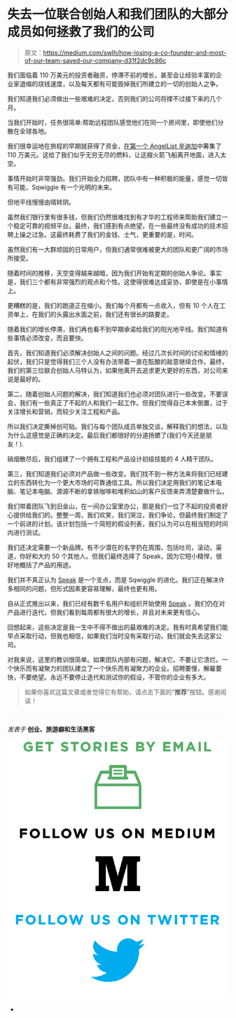 # 失去一位联合创始人和我们团队的大部分成员如何拯救了我们的公司

> 原文：<https://medium.com/swlh/how-losing-a-co-founder-and-most-of-our-team-saved-our-company-d31f2dc9c86c>

我们面临着 110 万美元的投资者融资，停滞不前的增长，甚至会让经验丰富的企业家退缩的烧钱速度，以及每天都有可能毁掉我们所建立的一切的创始人之争。

我们知道我们必须做出一些艰难的决定，否则我们的公司将撑不过接下来的几个月。

当我们开始时，任务很简单:帮助远程团队感觉他们在同一个房间里，即使他们分散在全球各地。

我们很幸运地在旅程的早期就获得了资金，[在第一个 AngelList 辛迪加](http://techcrunch.com/2013/08/29/remote-work-collaboration-startup-sqwiggle-closes-on-1-1m-in-angellists-first-syndicate-round/)中筹集了 110 万美元。这给了我们似乎无穷无尽的燃料，让这艘火箭飞船离开地面，进入太空。

事情开始时非常强劲。我们开始全力招聘，团队中有一种积极的能量，感觉一切皆有可能，Sqwiggle 有一个光明的未来。

但地平线慢慢由晴转阴。

虽然我们银行里有很多钱，但我们仍然很难找到有才华的工程师来帮助我们建立一个稳定可靠的视频平台。最终，我们感到有点绝望，在一些最终没有成功的技术招聘上操之过急。这最终耗费了我们的金钱、士气，更重要的是，时间。

虽然我们有一大群顽固的日常用户，但我们通常很难被更大的团队和更广阔的市场所接受。

随着时间的推移，天空变得越来越暗，因为我们开始有定期的创始人争论。事实是，我们三个都有非常强烈的观点和个性。这使得很难达成妥协，即使是在小事情上。

更糟糕的是，我们的跑道正在缩小。我们每个月都有一点收入，但有 10 个人在工资单上，在我们的头露出水面之前，我们还有很长的路要走。

随着我们的增长停滞，我们再也看不到早期承诺给我们的阳光地平线。我们知道有些事情必须改变，而且要快。

首先，我们知道我们必须解决创始人之间的问题。经过几次长时间的讨论和情绪的起伏，我们只是觉得我们三个人没有办法带着一直在酝酿的敌意继续合作。最终，我们的第三位联合创始人马特认为，如果他离开去追求更大更好的东西，对公司来说是最好的。

第二，随着创始人问题的解决，我们知道我们也必须对团队进行一些改变。不要误会，我们有一些真正了不起的人和我们一起工作。但我们觉得自己本末倒置，过于关注增长和营销，而较少关注工程和产品。

所以我们决定撕掉创可贴。我们与每个团队成员单独交谈，解释我们的想法，以及为什么这感觉是正确的决定。最后我们都很好的分道扬镳了(我们今天还是朋友！).

硝烟散尽后，我们组建了一个拥有工程和产品设计初级技能的 4 人精干团队。

第三，我们知道我们必须对产品做一些改变。我们找不到一种方法来将我们已经建立的东西转化为一个更大市场的可靠通信工具。所以我们决定用我们的笔记本电脑、笔记本电脑、源源不断的拿铁咖啡和堆积如山的客户反馈来弄清楚要做什么。

我们带着团队飞到旧金山，在一间办公室里办公，那是我们一位了不起的投资者好心提供给我们的。整整一周，我们欢笑，我们哭泣，我们争论，但最终我们制定了一个前进的计划。该计划包括一个简短的假设列表，我们认为可以在相当短的时间内进行测试。

我们还决定需要一个新品牌。有不少潜在的名字扔在周围，包括吐司，滚动，渠道，你好和大约 50 个其他人。但我们最终选择了 Speak，因为它短小精悍，很好地概括了产品的用途。

我们并不真正认为 [Speak](http://speak.io/) 是一个支点，而是 Sqwiggle 的进化。我们正在解决许多相同的问题，但形式因素更容易理解，最终也更有用。

自从正式推出以来，我们已经有数千名用户和组织开始使用 [Speak](http://speak.io/) 。我们仍在对产品进行迭代，但我们看到每周都有很大的增长，并且对未来更有信心。

回想起来，这些决定是我一生中不得不做出的最艰难的决定。我有时真希望我们能早点采取行动，但我也相信，如果我们当时没有采取行动，我们就会失去这家公司。

对我来说，这里的教训很简单。如果团队内部有问题，解决它。不要让它溃烂。一个快乐而有凝聚力的团队建立了一个快乐而有凝聚力的企业。招聘要慢，解雇要快，不要绝望。永远不要停止迭代和测试你的假设，不管你的企业有多大。

> 如果你喜欢这篇文章或者觉得它有帮助，请点击下面的“**推荐**”按钮。感谢阅读！

![](img/71d955550911c61d0aef4c66a71f8e15.png)

*发表于* **创业、旅游癖和生活黑客**

[![](img/f20f8a326d92cd024c2946c0427a85fd.png)](http://supply.us9.list-manage.com/subscribe?u=310af6eb2240d299c7032ef6c&id=d28d8861ad)[![](img/1b4fd39dd738a88ac13336ad93f1049c.png)](https://blog.growth.supply/)[![](img/93f21657a8ed7c0f741216a91b53c713.png)](https://twitter.com/swlh_)

-